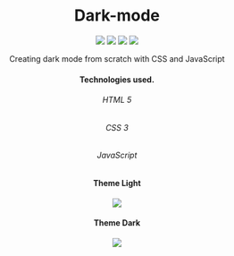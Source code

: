 <h1 align="center">Dark-mode</h1>

<p align="center">
 <img src="https://img.shields.io/github/license/Ias4g/dark-mode">
 <img src="https://img.shields.io/github/languages/count/Ias4g/dark-mode">
 <img src="https://img.shields.io/github/languages/top/Ias4g/dark-mode">
 <img src="https://img.shields.io/github/repo-size/Ias4g/dark-mode">
</p>

<p align="center">Creating dark mode from scratch with CSS and JavaScript</p>

<h4 align="center">Technologies used.</h4>
<h6 align="center">HTML 5</h6>
<h6 align="center">CSS 3</h6>
<h6 align="center">JavaScript</h6>

<h4 align="center">Theme Light</h4>
<p align="center">
 <img src="htps://user-images.githubusercontent.com/62667424/79051807-a949f380-7c08-11ea-8a6c-d867ccace054.png">
</p>

<h4 align="center">Theme Dark</h4>
<p align="center">
 <img src="https://user-images.githubusercontent.com/62667424/79051805-a8b15d00-7c08-11ea-9d27-1f1c7e24c368.png">
</p>

